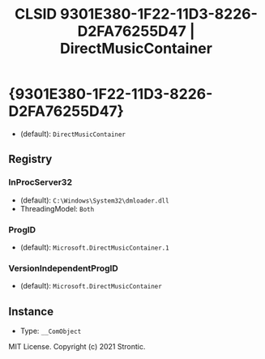 ﻿---
title: "CLSID 9301E380-1F22-11D3-8226-D2FA76255D47 | DirectMusicContainer"
excerpt: What is COM-Object CLSID 9301E380-1F22-11D3-8226-D2FA76255D47?
---

# {9301E380-1F22-11D3-8226-D2FA76255D47}

* (default): `DirectMusicContainer`

## Registry


### InProcServer32

* (default): `C:\Windows\System32\dmloader.dll`
* ThreadingModel: `Both`

### ProgID

* (default): `Microsoft.DirectMusicContainer.1`

### VersionIndependentProgID

* (default): `Microsoft.DirectMusicContainer`

## Instance

* Type: `__ComObject`

MIT License. Copyright (c) 2021 Strontic.



